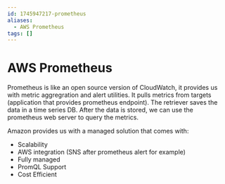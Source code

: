 ```yaml
---
id: 1745947217-prometheus
aliases:
  - AWS Prometheus
tags: []
---
```


# AWS Prometheus

Prometheus is like an open source version of CloudWatch, it provides us with metric aggregration and alert utilities. It pulls metrics from targets (application that provides prometheus endpoint). The retriever saves the data in a time series DB. After the data is stored, we can use the prometheus web server to query the metrics.

Amazon provides us with a managed solution that comes with:
- Scalability
- AWS integration (SNS after prometheus alert for example)
- Fully managed
- PromQL Support
- Cost Efficient


